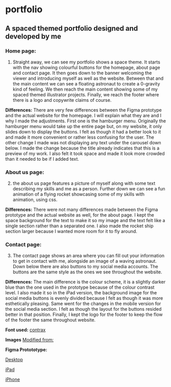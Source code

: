 # portfolio
## A spaced themed portfolio designed and developed by me 


### Home page:
1. Straight away, we can see my portfolio shows a space theme. It starts with the nav showing colourful buttons for the homepage, about page and contact page. It then goes down to the banner welcoming the viewer and introducing myself as well as the website. Between that and the main content we can see a floating astronaut to create a 0-gravity kind of feeling. We then reach the main content showing some of my spaced themed illustrator projects. Finally, we reach the footer where there is a logo and copywrite claims of course.

**Differences:** 
There are very few differences between the Figma prototype and the actual website for the homepage. I will explain what they are and I why I made the adjustments. First one is the hamburger menu. Originally the hamburger menu would take up the entire page but, on my website, it only slides down to display the buttons. I felt as though it had a better look to it and made it more convenient or rather less confusing for the user. The other change I made was not displaying any text under the carousel down below. I made the change because the title already indicates that this is a preview of my work. I also felt it took space and made it look more crowded than it needed to be if I added text.  


### About us page: 
2. the about us page features a picture of myself along with some text describing my skills and me as a person. Further down we can see a fun animation of a flying rocket showcasing some of my skills with animation, using css. 

**Differences:** 
There were not many differences made between the Figma prototype and the actual website as well, for the about page. I kept the space background for the text to make it so my image and the text felt like a single section rather than a separated one. I also made the rocket ship section larger because I wanted more room for it to fly around. 


### Contact page: 
3. The contact page shows an area where you can fill out your information to get in contact with me, alongside an image of a waving astronaut. Down below there are also buttons to my social media accounts. The buttons are the same style as the ones we see throughout the website. 

**Differences:**
 The main difference is the colour scheme, it is a slightly darker blue than the one used in the prototype because of the colour contrast level. I also made it so in the iPad version, the background image for the social media buttons is evenly divided because I felt as though it was more esthetically pleasing. Same went for the changes in the mobile version for the social media section. I felt as though the layout for the buttons resided better in that position. Finally, I kept the logo for the footer to keep the flow of the footer the same throughout website. 



**Font used:**
[contrax](https://www.dafont.com/)

**Images**
[Modified from:](https://unsplash.com/s/photos/blue-space)

**Figma Protototype:**

[Desktop](https://www.figma.com/file/9lRSyasT7R1ZXBuquNSV1d/Anthony-Trahan?type=design&node-id=63-3&mode=design&t=wgN8WKnhcVUKUimG-0)

[iPad](https://www.figma.com/file/9lRSyasT7R1ZXBuquNSV1d/Anthony-Trahan?type=design&node-id=104-295&mode=design&t=rE2cP6hvbdO5Q0KU-0)

[iPhone](https://www.figma.com/file/9lRSyasT7R1ZXBuquNSV1d/Anthony-Trahan?type=design&node-id=124-150&mode=design&t=f18C82TIU04iL1z7-0)



